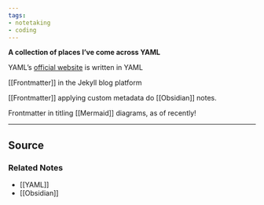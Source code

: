 ```yaml
---
tags:
- notetaking
- coding
---
```

**A collection of places I’ve come across YAML**

YAML’s [official website](https://yaml.org) is written in YAML

[[Frontmatter]] in the Jekyll blog platform

[[Frontmatter]] applying custom metadata do [[Obsidian]] notes.

Frontmatter in titling [[Mermaid]] diagrams, as of recently!

---

## Source

### Related Notes
- [[YAML]] 
- [[Obsidian]]